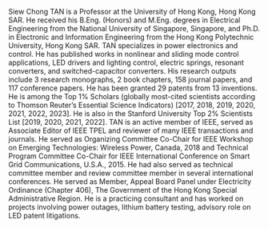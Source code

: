 Siew Chong TAN is a Professor at the University of Hong Kong, Hong Kong SAR. He received his B.Eng. (Honors) and M.Eng. degrees in Electrical Engineering from the National University of Singapore, Singapore, and Ph.D. in Electronic and Information Engineering from the Hong Kong Polytechnic University, Hong Kong SAR.
TAN specializes in power electronics and control. He has published works in nonlinear and sliding mode control applications, LED drivers and lighting control, electric springs, resonant converters, and switched-capacitor converters. His research outputs include 3 research monographs, 2 book chapters, 158 journal papers, and 117 conference papers. He has been granted 29 patents from 13 inventions.
He is among the Top 1% Scholars (globally most-cited scientists according to Thomson Reuter’s Essential Science Indicators) [2017, 2018, 2019, 2020, 2021, 2022, 2023]. He is also in the Stanford University Top 2% Scientists List [2019, 2020, 2021, 2022].
TAN is an active member of IEEE, served as Associate Editor of IEEE TPEL and reviewer of many IEEE transactions and journals. He served as Organizing Committee Co-Chair for IEEE Workshop on Emerging Technologies: Wireless Power, Canada, 2018 and Technical Program Committee Co-Chair for IEEE International Conference on Smart Grid Communications, U.S.A., 2015. He had also served as technical committee member and review committee member in several international conferences. He served as Member, Appeal Board Panel under Electricity Ordinance (Chapter 406), The Government of the Hong Kong Special Administrative Region. He is a practicing consultant and has worked on projects involving power outages, lithium battery testing, advisory role on LED patent litigations.
